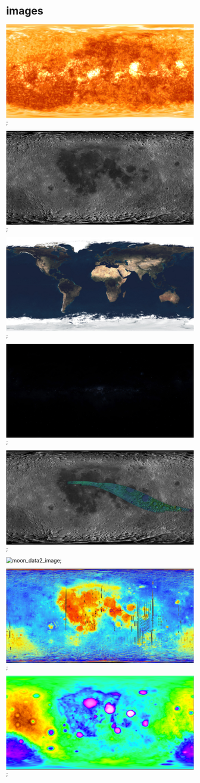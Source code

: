 # images


![sun_image](./sun_uv_map.jpg?raw=true);

![moon_image](./20_LRO_WAC_Mosaic_Global_20ppd.jpg?raw=true);

![earth_image](./earth_uv_map.jpg?raw=true);

![sky_image](./skyBox.jpg?raw=true);

![moon_data1_image](./MoonData1Map.png?raw=true);

![moon_data2_image](./MoonData2Map.pngraw=true);

![moon_data3_image](./MoonData3Map.png?raw=true);

![moon_data4_image](./MoonData4Map.png?raw=true);


